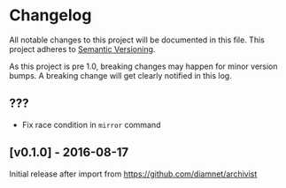 # Changelog

All notable changes to this project will be documented in this
file.  This project adheres to [Semantic Versioning](http://semver.org/).

As this project is pre 1.0, breaking changes may happen for minor version
bumps.  A breaking change will get clearly notified in this log.

## ???

* Fix race condition in `mirror` command

## [v0.1.0] - 2016-08-17

Initial release after import from https://github.com/diamnet/archivist

[Unreleased]: https://github.com/diamnet/go/compare/diamnet-archivist-v0.1.0...master
